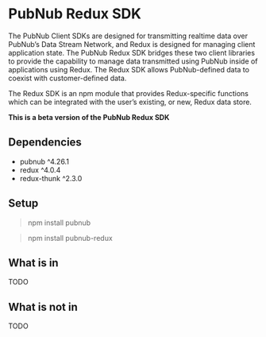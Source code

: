 # PubNub Redux SDK

The PubNub Client SDKs are designed for transmitting realtime data over PubNub’s Data Stream Network, and Redux is designed for managing client application state. The PubNub Redux SDK bridges these two client libraries to provide the capability to manage data transmitted using PubNub inside of applications using Redux. The Redux SDK allows PubNub-defined data to coexist with customer-defined data.

The Redux SDK is an npm module that provides Redux-specific functions which can be integrated with the user’s existing, or new, Redux data store.

**This is a beta version of the PubNub Redux SDK**

## Dependencies
- pubnub ^4.26.1
- redux ^4.0.4
- redux-thunk ^2.3.0

## Setup
> npm install pubnub

> npm install pubnub-redux

## What is in
TODO


## What is not in
TODO
